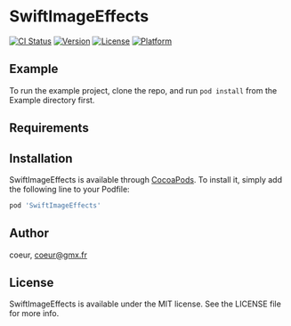 # SwiftImageEffects

[![CI Status](http://img.shields.io/travis/coeur/SwiftImageEffects.svg?style=flat)](https://travis-ci.org/coeur/SwiftImageEffects)
[![Version](https://img.shields.io/cocoapods/v/SwiftImageEffects.svg?style=flat)](http://cocoapods.org/pods/SwiftImageEffects)
[![License](https://img.shields.io/cocoapods/l/SwiftImageEffects.svg?style=flat)](http://cocoapods.org/pods/SwiftImageEffects)
[![Platform](https://img.shields.io/cocoapods/p/SwiftImageEffects.svg?style=flat)](http://cocoapods.org/pods/SwiftImageEffects)

## Example

To run the example project, clone the repo, and run `pod install` from the Example directory first.

## Requirements

## Installation

SwiftImageEffects is available through [CocoaPods](http://cocoapods.org). To install
it, simply add the following line to your Podfile:

```ruby
pod 'SwiftImageEffects'
```

## Author

coeur, coeur@gmx.fr

## License

SwiftImageEffects is available under the MIT license. See the LICENSE file for more info.
